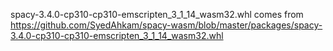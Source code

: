 spacy-3.4.0-cp310-cp310-emscripten_3_1_14_wasm32.whl comes from https://github.com/SyedAhkam/spacy-wasm/blob/master/packages/spacy-3.4.0-cp310-cp310-emscripten_3_1_14_wasm32.whl
